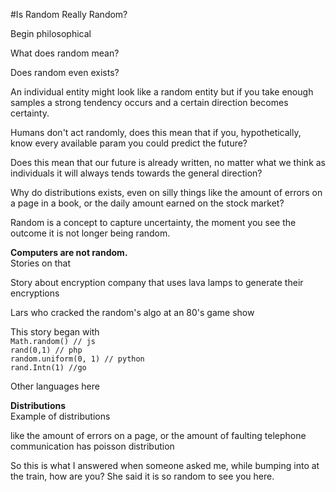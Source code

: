 #Is Random Really Random?

Begin philosophical

What does random mean?

Does random even exists?

An individual entity might look like a random entity but if you take enough samples a strong tendency occurs and a certain 
direction becomes certainty.

Humans don't act randomly, does this mean that if you, hypothetically, know every available param you could predict the future?
  
Does this mean that our future is already written, no matter what we think as individuals it will always tends towards the general direction?

Why do distributions exists, even on silly things like the amount of errors on a page in a book, or the daily amount earned on the stock market? 

Random is a concept to capture uncertainty, the moment you see the outcome it is not longer being random.



**Computers are not random.**  
Stories on that

Story about encryption company that uses lava lamps to generate their encryptions

Lars who cracked the random's algo at an 80's game show


This story began with  
```Math.random() // js```  
```rand(0,1) // php```  
```random.uniform(0, 1) // python```  
```rand.Intn(1) //go```  


Other languages here

**Distributions**  
Example of distributions 

like the amount of errors on a page, or the amount of faulting telephone communication has poisson distribution


So this is what I answered when someone asked me, while bumping into at the train, how are you?
She said it is so random to see you here.
